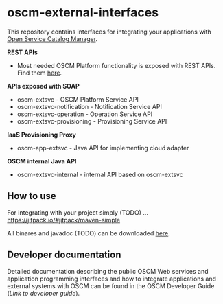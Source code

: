 # oscm-external-interfaces
This repository contains interfaces for integrating your applications with 
[Open Service Catalog Manager](https://github.com/servicecatalog/oscm#open-service-catalog-manager).

**REST APIs**

 * Most needed OSCM Platform functionality is exposed with REST APIs. 
Find them [here](https://github.com/servicecatalog/oscm-rest-api).
	
**APIs exposed with SOAP**
 * oscm-extsvc - OSCM Platform Service API
 * oscm-extsvc-notification - Notification Service API
 * oscm-extsvc-operation - Operation Service API
 * oscm-extsvc-provisioning - Provisioning Service API

**IaaS Provisioning Proxy**  
 * oscm-app-extsvc - Java API for implementing cloud adapter
  
**OSCM internal Java API**
 * oscm-extsvc-internal - internal API based on oscm-extsvc

## How to use ##

For integrating with your project simply (TODO) ... https://jitpack.io/#jitpack/maven-simple

All binares and javadoc (TODO) can be downloaded [here](https://github.com/servicecatalog/oscm-external-interfaces/releases/tag/1.0). 

## Developer documentation
Detailed documentation describing the public OSCM Web services and application programming interfaces and how to integrate applications and external systems with OSCM can be found in the OSCM Developer Guide (*Link to developer guide*).




  
